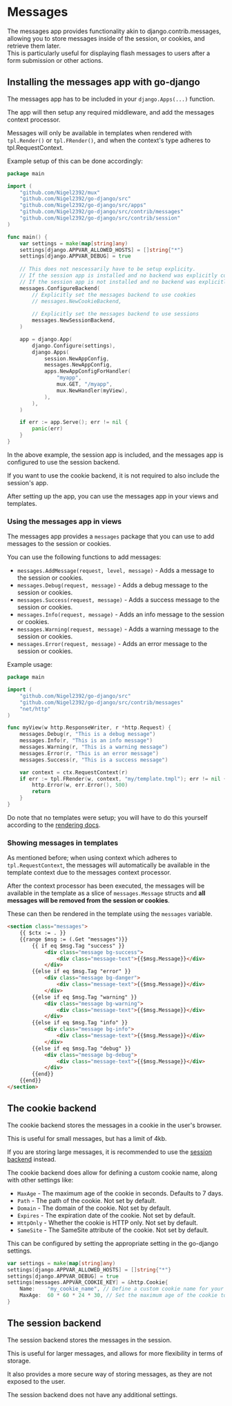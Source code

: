 # Messages

The messages app provides functionality akin to django.contrib.messages, allowing you to store messages inside of the session, or cookies, and retrieve them later.  
This is particularly useful for displaying flash messages to users after a form submission or other actions.

## Installing the messages app with go-django

The messages app has to be included in your `django.Apps(...)` function.

The app will then setup any required middleware, and add the messages context processor.

Messages will only be available in templates when rendered with `tpl.Render()` or `tpl.FRender()`, and when the context's type adheres to tpl.RequestContext.

Example setup of this can be done accordingly:

```go
package main

import (
    "github.com/Nigel2392/mux"
    "github.com/Nigel2392/go-django/src"
    "github.com/Nigel2392/go-django/src/apps"
    "github.com/Nigel2392/go-django/src/contrib/messages"
    "github.com/Nigel2392/go-django/src/contrib/session"
)

func main() {
    var settings = make(map[string]any)
    settings[django.APPVAR_ALLOWED_HOSTS] = []string{"*"}
    settings[django.APPVAR_DEBUG] = true
   
    // This does not nescessarily have to be setup explicity.
    // If the session app is installed and no backend was explicitly configured; the session backend will be used automatically.
    // If the session app is not installed and no backend was explicitly configured; the cookie backend will be used automatically.
    messages.ConfigureBackend(
        // Explicitly set the messages backend to use cookies
        // messages.NewCookieBackend,
   
        // Explicitly set the messages backend to use sessions
        messages.NewSessionBackend,
    )

    app = django.App(
        django.Configure(settings),
        django.Apps(
            session.NewAppConfig,
            messages.NewAppConfig,
            apps.NewAppConfigForHandler(
                "myapp", 
                mux.GET, "/myapp", 
                mux.NewHandler(myView),
            ),
        ),
    )

    if err := app.Serve(); err != nil {
        panic(err)
    }
}
```

In the above example, the session app is included, and the messages app is configured to use the session backend.

If you want to use the cookie backend, it is not required to also include the session's app.

After setting up the app, you can use the messages app in your views and templates.

### Using the messages app in views

The messages app provides a `messages` package that you can use to add messages to the session or cookies.

You can use the following functions to add messages:

- `messages.AddMessage(request, level, message)` - Adds a message to the session or cookies.
- `messages.Debug(request, message)` - Adds a debug message to the session or cookies.
- `messages.Success(request, message)` - Adds a success message to the session or cookies.
- `messages.Info(request, message)` - Adds an info message to the session or cookies.
- `messages.Warning(request, message)` - Adds a warning message to the session or cookies.
- `messages.Error(request, message)` - Adds an error message to the session or cookies.

Example usage:

```go
package main

import (
    "github.com/Nigel2392/go-django/src"
    "github.com/Nigel2392/go-django/src/contrib/messages"
    "net/http"
)

func myView(w http.ResponseWriter, r *http.Request) {
    messages.Debug(r, "This is a debug message")
    messages.Info(r, "This is an info message")
    messages.Warning(r, "This is a warning message")
    messages.Error(r, "This is an error message")
    messages.Success(r, "This is a success message")

    var context = ctx.RequestContext(r)
    if err := tpl.FRender(w, context, "my/template.tmpl"); err != nil {
        http.Error(w, err.Error(), 500)
        return
    }
}
```

Do note that no templates were setup; you will have to do this yourself according to the [rendering docs](../rendering.md).

### Showing messages in templates

As mentioned before; when using context which adheres to `tpl.RequestContext`, the messages will automatically be available in the template context due to the messages context processor.

After the context processor has been executed, the messages will be available in the template as a slice of `messages.Message` structs and **all messages will be removed from the session or cookies**.

These can then be rendered in the template using the `messages` variable.

```html
<section class="messages">
    {{ $ctx := . }}
    {{range $msg := (.Get "messages")}}
        {{ if eq $msg.Tag "success" }}
            <div class="message bg-success">
                <div class="message-text">{{$msg.Message}}</div>
            </div>
        {{else if eq $msg.Tag "error" }}
            <div class="message bg-danger">
                <div class="message-text">{{$msg.Message}}</div>
            </div>
        {{else if eq $msg.Tag "warning" }}
            <div class="message bg-warning">
                <div class="message-text">{{$msg.Message}}</div>
            </div>
        {{else if eq $msg.Tag "info" }}
            <div class="message bg-info">
                <div class="message-text">{{$msg.Message}}</div>
            </div>
        {{else if eq $msg.Tag "debug" }}
            <div class="message bg-debug">
                <div class="message-text">{{$msg.Message}}</div>
            </div>
        {{end}}
    {{end}}
</section>
```

## The cookie backend

The cookie backend stores the messages in a cookie in the user's browser.

This is useful for small messages, but has a limit of 4kb.

If you are storing large messages, it is recommended to use the [session backend](#the-session-backend) instead.

The cookie backend does allow for defining a custom cookie name, along with other settings like:

- `MaxAge` - The maximum age of the cookie in seconds. Defaults to 7 days.
- `Path` - The path of the cookie. Not set by default.
- `Domain` - The domain of the cookie. Not set by default.
- `Expires` - The expiration date of the cookie. Not set by default.
- `HttpOnly` - Whether the cookie is HTTP only. Not set by default.
- `SameSite` - The SameSite attribute of the cookie. Not set by default.

This can be configured by setting the appropriate setting in the go-django settings.

```go
var settings = make(map[string]any)
settings[django.APPVAR_ALLOWED_HOSTS] = []string{"*"}
settings[django.APPVAR_DEBUG] = true
settings[messages.APPVAR_COOKIE_KEY] = &http.Cookie{
    Name:    "my_cookie_name", // Define a custom cookie name for your messages cookie backend.
    MaxAge:  60 * 60 * 24 * 30, // Set the maximum age of the cookie to 30 days.
}
```

## The session backend

The session backend stores the messages in the session.

This is useful for larger messages, and allows for more flexibility in terms of storage.

It also provides a more secure way of storing messages, as they are not exposed to the user.

The session backend does not have any additional settings.
